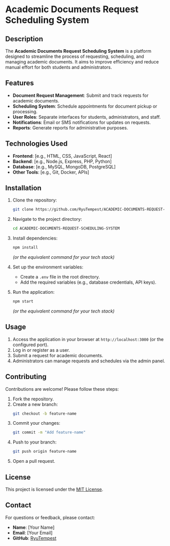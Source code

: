# Academic Documents Request Scheduling System

## Description
The **Academic Documents Request Scheduling System** is a platform designed to streamline the process of requesting, scheduling, and managing academic documents. It aims to improve efficiency and reduce manual effort for both students and administrators.

## Features
- **Document Request Management**: Submit and track requests for academic documents.
- **Scheduling System**: Schedule appointments for document pickup or processing.
- **User Roles**: Separate interfaces for students, administrators, and staff.
- **Notifications**: Email or SMS notifications for updates on requests.
- **Reports**: Generate reports for administrative purposes.

## Technologies Used
- **Frontend**: [e.g., HTML, CSS, JavaScript, React]
- **Backend**: [e.g., Node.js, Express, PHP, Python]
- **Database**: [e.g., MySQL, MongoDB, PostgreSQL]
- **Other Tools**: [e.g., Git, Docker, APIs]

## Installation
1. Clone the repository:
   ```bash
   git clone https://github.com/RyuTempest/ACADEMIC-DOCUMENTS-REQUEST-SCHEDULING-SYSTEM.git
   ```
2. Navigate to the project directory:
   ```bash
   cd ACADEMIC-DOCUMENTS-REQUEST-SCHEDULING-SYSTEM
   ```
3. Install dependencies:
   ```bash
   npm install
   ```
   *(or the equivalent command for your tech stack)*

4. Set up the environment variables:
   - Create a `.env` file in the root directory.
   - Add the required variables (e.g., database credentials, API keys).

5. Run the application:
   ```bash
   npm start
   ```
   *(or the equivalent command for your tech stack)*

## Usage
1. Access the application in your browser at `http://localhost:3000` (or the configured port).
2. Log in or register as a user.
3. Submit a request for academic documents.
4. Administrators can manage requests and schedules via the admin panel.

## Contributing
Contributions are welcome! Please follow these steps:
1. Fork the repository.
2. Create a new branch:
   ```bash
   git checkout -b feature-name
   ```
3. Commit your changes:
   ```bash
   git commit -m "Add feature-name"
   ```
4. Push to your branch:
   ```bash
   git push origin feature-name
   ```
5. Open a pull request.

## License
This project is licensed under the [MIT License](LICENSE).

## Contact
For questions or feedback, please contact:
- **Name**: [Your Name]
- **Email**: [Your Email]
- **GitHub**: [RyuTempest](https://github.com/RyuTempest)
